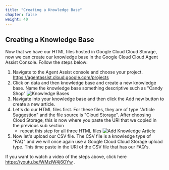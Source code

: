 ```yaml
---
title: "Creating a Knowledge Base"
chapter: false
weight: 40
---
```


## Creating a Knowledge Base

Now that we have our HTML files hosted in Google Cloud Cloud Storage, now we can create our knowledge base in the Google Cloud Cloud Agent Assist Console. Follow the steps below: 

1. Navigate to the Agent Assist console and choose your project. https://agentassist.cloud.google.com/projects
2. Click on data and then knowledge base and create a new knowledge base. Name the knowledge base something descriptive such as "Candy Shop"
![Knowledge Bases](/images/knowledgeBases.jpg)
3. Navigate into your knowledge base and then click the Add new button to create a new article.
4. Let's do our HTML files first. For these files, they are of type "Article Suggestion" and the file source is "Cloud Storage". After choosing Cloud Storage, this is now where you paste the URI that we copied in the previous sub section
    - repeat this step for all three HTML files 
    ![Add Knowledge Article](/images/addKnowledgeArticle.jpg)
5. Now let's upload our CSV file. The CSV file is a knowledge type of "FAQ" and we will once again use a Google Cloud Cloud Storage upload type. This time paste in the URI of the CSV file that has our FAQ's.

If you want to watch a video of the steps above, click here https://youtu.be/WMzIW4j6OYw . 

